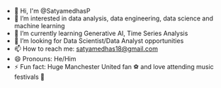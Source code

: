 - :wave: Hi, I'm @SatyamedhasP
- 👀 I’m interested in data analysis, data engineering, data science and machine learning
- 🌱 I’m currently learning Generative AI, Time Series Analysis
- 👯 I’m looking for Data Scientist/Data Analyst opportunities
- 📫 How to reach me: satyamedhas18@gmail.com
- 😄 Pronouns: He/Him
- ⚡ Fun fact: Huge Manchester United fan :soccer:	 and love attending music festivals :musical_note:	
